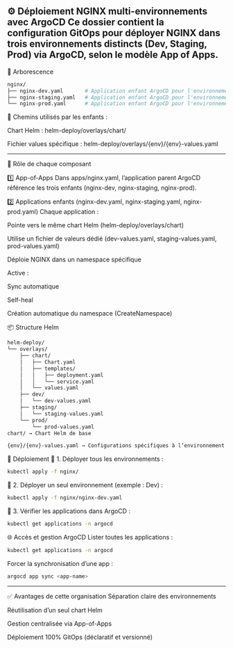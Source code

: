 ⚙️ Déploiement NGINX multi-environnements avec ArgoCD
Ce dossier contient la configuration GitOps pour déployer NGINX dans trois environnements distincts (Dev, Staging, Prod) via ArgoCD, selon le modèle App of Apps.
--- 
📁 Arborescence
```bash
nginx/
├── nginx-dev.yaml       # Application enfant ArgoCD pour l'environnement Dev
├── nginx-staging.yaml   # Application enfant ArgoCD pour l'environnement Staging
└── nginx-prod.yaml      # Application enfant ArgoCD pour l'environnement Prod
```
📍 Chemins utilisés par les enfants :

Chart Helm : helm-deploy/overlays/chart/

Fichier values spécifique : helm-deploy/overlays/{env}/{env}-values.yaml

--- 

🧩 Rôle de chaque composant

1️⃣ App-of-Apps
Dans apps/nginx.yaml, l’application parent ArgoCD référence les trois enfants (nginx-dev, nginx-staging, nginx-prod).

2️⃣ Applications enfants (nginx-dev.yaml, nginx-staging.yaml, nginx-prod.yaml)
Chaque application :

Pointe vers le même chart Helm (helm-deploy/overlays/chart)

Utilise un fichier de valeurs dédié (dev-values.yaml, staging-values.yaml, prod-values.yaml)

Déploie NGINX dans un namespace spécifique

Active :

Sync automatique

Self-heal

Création automatique du namespace (CreateNamespace)

📦 Structure Helm
```bash
helm-deploy/
└── overlays/
    ├── chart/
    │   ├── Chart.yaml
    │   ├── templates/
    │   │   ├── deployment.yaml
    │   │   └── service.yaml
    │   └── values.yaml
    ├── dev/
    │   └── dev-values.yaml
    ├── staging/
    │   └── staging-values.yaml
    └── prod/
        └── prod-values.yaml
chart/ → Chart Helm de base

{env}/{env}-values.yaml → Configurations spécifiques à l’environnement
```
🚀 Déploiement
📌 1. Déployer tous les environnements :
```bash
kubectl apply -f nginx/
```
📌 2. Déployer un seul environnement (exemple : Dev) :
```bash
kubectl apply -f nginx/nginx-dev.yaml
```
📌 3. Vérifier les applications dans ArgoCD :
```bash
kubectl get applications -n argocd
```
🌐 Accès et gestion ArgoCD
Lister toutes les applications :

```bash
kubectl get applications -n argocd
```
Forcer la synchronisation d’une app :

```bash
argocd app sync <app-name>
```
---

✅ Avantages de cette organisation
Séparation claire des environnements

Réutilisation d’un seul chart Helm

Gestion centralisée via App-of-Apps

Déploiement 100% GitOps (déclaratif et versionné)

